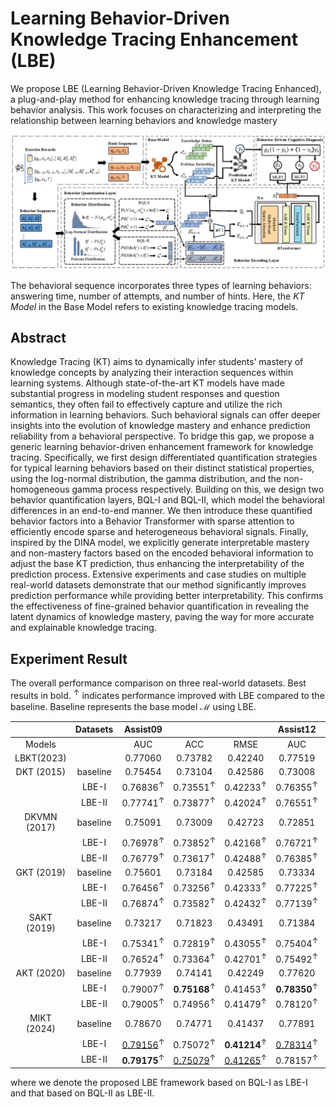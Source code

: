 # Learning Behavior-Driven Knowledge Tracing Enhancement (LBE)

We propose LBE (Learning Behavior-Driven Knowledge Tracing Enhanced), a plug-and-play method for enhancing knowledge tracing through learning behavior analysis. This work focuses on characterizing and interpreting the relationship between learning behaviors and knowledge mastery

![FrameWork](./pic/framework.png)

The behavioral sequence incorporates three types of learning behaviors: answering time, number of attempts, and number of hints. Here, the *KT Model* in the Base Model refers to existing knowledge tracing models.

## Abstract
Knowledge Tracing (KT) aims to dynamically infer students’ mastery of knowledge concepts by analyzing their interaction sequences within learning systems. Although state-of-the-art KT models have made substantial progress in modeling student responses and question semantics, they often fail to effectively capture and utilize the rich information in learning behaviors. Such behavioral signals can offer deeper insights into the evolution of knowledge mastery and enhance prediction reliability from a behavioral perspective. To bridge this gap, we propose a generic learning behavior-driven enhancement framework for knowledge tracing. Specifically, we first design differentiated quantification strategies for typical learning behaviors based on their distinct statistical properties, using the log-normal distribution, the gamma distribution, and the non-homogeneous gamma process respectively. Building on this, we design two behavior quantification layers, BQL-I and BQL-II, which model the behavioral differences in an end-to-end manner. We then introduce these quantified behavior factors into a Behavior Transformer with sparse attention to efficiently encode sparse and heterogeneous behavioral signals. Finally, inspired by the DINA model, we explicitly generate interpretable mastery and non-mastery factors based on the encoded behavioral information to adjust the base KT prediction, thus enhancing the interpretability of the prediction process. Extensive experiments and case studies on multiple real-world datasets demonstrate that our method significantly improves prediction performance while providing better interpretability. This confirms the effectiveness of fine-grained behavior quantification in revealing the latent dynamics of knowledge mastery, paving the way for more accurate and explainable knowledge tracing.

## Experiment Result
The overall performance comparison on three real-world datasets. Best results in bold. $^{\uparrow}$  indicates performance improved with LBE compared to the baseline. Baseline represents the base model $\mathcal{M}$ using LBE.

|      |    Datasets      | Assist09 |         |         | Assist12 |         |         |  Junyi  |         |         |
| :----------: | :------: | :------: | :-----: | :-----: | :------: | :-----: | :-----: | :-----: | :-----: | :-----: |
|    Models    |          |   AUC    |   ACC   |  RMSE   |   AUC    |   ACC   |  RMSE   |   AUC   |   ACC   |  RMSE   |
|  LBKT(2023)  |          | 0.77060  | 0.73782 | 0.42240 | 0.77519  | 0.75643 | 0.40859 | 0.79317 | 0.85309 | 0.33384 |
|  DKT (2015)  | baseline | 0.75454  | 0.73104 | 0.42586 | 0.73008  | 0.73505 | 0.42429 | 0.74878 | 0.84632 | 0.34421 |
|              |  LBE-I   | 0.76836<sup>↑</sup> | 0.73551<sup>↑</sup> | 0.42233<sup>↑</sup> | 0.76355<sup>↑</sup>  | 0.74850<sup>↑</sup> | 0.41379<sup>↑</sup> | 0.79947<sup>↑</sup> | 0.85659<sup>↑</sup> | 0.32979<sup>↑</sup> |
|              |  LBE-II  | 0.77741<sup>↑</sup> | 0.73877<sup>↑</sup> | 0.42024<sup>↑</sup> | 0.76551<sup>↑</sup>  | 0.74912<sup>↑</sup> | 0.41317<sup>↑</sup> | 0.79897<sup>↑</sup> | 0.85592<sup>↑</sup> | 0.32998<sup>↑</sup> |
| DKVMN (2017) | baseline | 0.75091  | 0.73009 | 0.42723 | 0.72851  | 0.73428 | 0.42477 | 0.74758 | 0.84693 | 0.34382 |
|              |  LBE-I   | 0.76978<sup>↑</sup>  | 0.73852<sup>↑</sup> | 0.42168<sup>↑</sup> | 0.76721<sup>↑</sup> | 0.75065<sup>↑</sup> | 0.41340<sup>↑</sup> | **0.80425**<sup>↑</sup> | **0.85728**<sup>↑</sup> | **0.32881**<sup>↑</sup> |
|              |  LBE-II  | 0.76779<sup>↑</sup>  | 0.73617<sup>↑</sup> | 0.42488<sup>↑</sup> | 0.76385<sup>↑</sup>  | 0.74912<sup>↑</sup> | 0.41398<sup>↑</sup> | 0.80326<sup>↑</sup> | 0.85708<sup>↑</sup> | 0.32907<sup>↑</sup> |
|  GKT (2019)  | baseline | 0.75601  | 0.73184 | 0.42585 | 0.73334  | 0.73470 | 0.42400 | 0.75167 | 0.84748 | 0.34293 |
|              |  LBE-I   | 0.76456<sup>↑</sup>  | 0.73256<sup>↑</sup> | 0.42333<sup>↑</sup> | 0.77225<sup>↑</sup>  | 0.75331<sup>↑</sup> | 0.41101<sup>↑</sup> | <u>0.80421</u><sup>↑</sup> | <u>0.85712</u><sup>↑</sup> | <u>0.32890</u><sup>↑</sup> |
|              |  LBE-II  | 0.76874<sup>↑</sup>  | 0.73582<sup>↑</sup> | 0.42432<sup>↑</sup> | 0.77139<sup>↑</sup>  | 0.75126<sup>↑</sup> | 0.41180<sup>↑</sup> | 0.80334<sup>↑</sup> | 0.85684<sup>↑</sup> | 0.32915<sup>↑</sup> |
| SAKT (2019)  | baseline | 0.73217  | 0.71823 | 0.43491 | 0.71384  | 0.72837 | 0.42984 | 0.74654 | 0.84573 | 0.34519 |
|              |  LBE-I   | 0.75341<sup>↑</sup>  | 0.72819<sup>↑</sup> | 0.43055<sup>↑</sup> | 0.75404<sup>↑</sup>  | 0.74403<sup>↑</sup> | 0.41777<sup>↑</sup> | 0.80058<sup>↑</sup> | 0.85586<sup>↑</sup> | 0.33045<sup>↑</sup> |
|              |  LBE-II  | 0.76524<sup>↑</sup>  | 0.73364<sup>↑</sup> | 0.42701<sup>↑</sup> | 0.75492<sup>↑</sup>  | 0.74469<sup>↑</sup> | 0.41824<sup>↑</sup> | 0.80049<sup>↑</sup> | 0.85565<sup>↑</sup> | 0.33095<sup>↑</sup> |
|  AKT (2020)  | baseline | 0.77939  | 0.74141 | 0.42249 | 0.77620  | 0.75568 | 0.40963 | 0.79103 | 0.85125 | 0.33383 |
|              |  LBE-I   | 0.79007<sup>↑</sup>  | **0.75168**<sup>↑</sup> | 0.41453<sup>↑</sup> | **0.78350**<sup>↑</sup> | **0.76113**<sup>↑</sup> | 0.40630<sup>↑</sup> | 0.80012<sup>↑</sup> | 0.85619<sup>↑</sup> | 0.33002<sup>↑</sup> |
|              |  LBE-II  | 0.79005<sup>↑</sup>  |    0.74956<sup>↑</sup>     | 0.41479<sup>↑</sup> | 0.78120<sup>↑</sup>  | 0.75949<sup>↑</sup> | 0.40719<sup>↑</sup> | 0.80029<sup>↑</sup> | 0.85599<sup>↑</sup> | 0.33018<sup>↑</sup> |
| MIKT (2024)  | baseline | 0.78670  | 0.74771 | 0.41437 | 0.77891  | 0.75855 | 0.40719 | 0.79582 | 0.85381 | 0.33239 |
|              |  LBE-I   | <u>0.79156</u><sup>↑</sup> | 0.75072<sup>↑</sup> | **0.41214**<sup>↑</sup> | <u>0.78314</u><sup>↑</sup> | <u>0.76048</u><sup>↑</sup> | **0.40583**<sup>↑</sup> | 0.79785<sup>↑</sup> | 0.85582<sup>↑</sup> | 0.33070<sup>↑</sup> |
|              |  LBE-II  | **0.79175**<sup>↑</sup> | <u>0.75079</u><sup>↑</sup> | <u>0.41265</u><sup>↑</sup> | 0.78157<sup>↑</sup>  | 0.75975<sup>↑</sup> | <u>0.40610</u><sup>↑</sup> | 0.80035<sup>↑</sup> | 0.85625<sup>↑</sup> | 0.32994<sup>↑</sup> |

where we denote the proposed LBE framework based on BQL-I as LBE-I and that based on BQL-II as LBE-II. 

